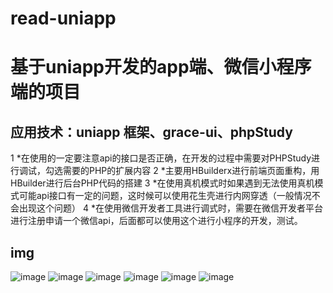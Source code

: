 # read-uniapp
基于uniapp开发的app端、微信小程序端的项目
====

应用技术：uniapp 框架、grace-ui、phpStudy
-------
1 *在使用的一定要注意api的接口是否正确，在开发的过程中需要对PHPStudy进行调试，勾选需要的PHP的扩展内容
2 *主要用HBuilderx进行前端页面重构，用HBuilder进行后台PHP代码的搭建
3 *在使用真机模式时如果遇到无法使用真机模式可能api接口有一定的问题，这时候可以使用花生壳进行内网穿透（一般情况不会出现这个问题）
4 *在使用微信开发者工具进行调式时，需要在微信开发者平台进行注册申请一个微信api，后面都可以使用这个进行小程序的开发，测试。


img
--------
![image](https://github.com/zhangwei-ui/read-uniapp/blob/master/imgs/w1%20(1).png)
![image](https://github.com/zhangwei-ui/read-uniapp/blob/master/imgs/w1%20(2).png)
![image](https://github.com/zhangwei-ui/read-uniapp/blob/master/imgs/w1%20(3).png)
![image](https://github.com/zhangwei-ui/read-uniapp/blob/master/imgs/w1%20(4).png)
![image](https://github.com/zhangwei-ui/read-uniapp/blob/master/imgs/w1%20(5).png)
![image](https://github.com/zhangwei-ui/read-uniapp/blob/master/imgs/w1%20(6).png)


